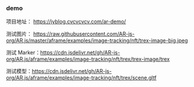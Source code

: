 ### demo

项目地址： https://jyblog.cvcvcvcv.com/ar-demo/

测试图片： https://raw.githubusercontent.com/AR-js-org/AR.js/master/aframe/examples/image-tracking/nft/trex-image-big.jpeg

测试 Marker：https://cdn.jsdelivr.net/gh/AR-js-org/AR.js/aframe/examples/image-tracking/nft/trex/trex-image/trex

测试模型：https://cdn.jsdelivr.net/gh/AR-js-org/AR.js/aframe/examples/image-tracking/nft/trex/scene.gltf
